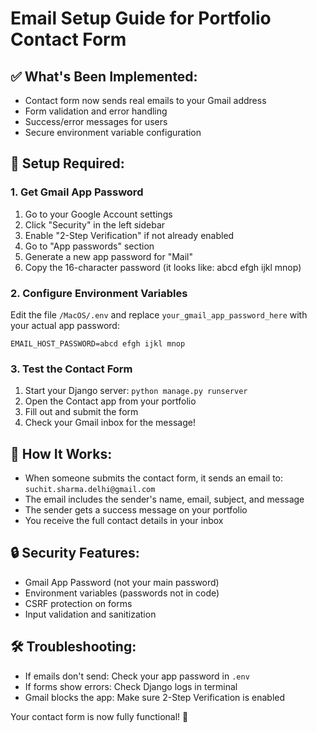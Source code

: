 # Email Setup Guide for Portfolio Contact Form

## ✅ What's Been Implemented:
- Contact form now sends real emails to your Gmail address
- Form validation and error handling
- Success/error messages for users
- Secure environment variable configuration

## 🔧 Setup Required:

### 1. Get Gmail App Password
1. Go to your Google Account settings
2. Click "Security" in the left sidebar
3. Enable "2-Step Verification" if not already enabled
4. Go to "App passwords" section
5. Generate a new app password for "Mail"
6. Copy the 16-character password (it looks like: abcd efgh ijkl mnop)

### 2. Configure Environment Variables
Edit the file `/MacOS/.env` and replace `your_gmail_app_password_here` with your actual app password:

```
EMAIL_HOST_PASSWORD=abcd efgh ijkl mnop
```

### 3. Test the Contact Form
1. Start your Django server: `python manage.py runserver`
2. Open the Contact app from your portfolio
3. Fill out and submit the form
4. Check your Gmail inbox for the message!

## 📧 How It Works:
- When someone submits the contact form, it sends an email to: `suchit.sharma.delhi@gmail.com`
- The email includes the sender's name, email, subject, and message
- The sender gets a success message on your portfolio
- You receive the full contact details in your inbox

## 🔒 Security Features:
- Gmail App Password (not your main password) 
- Environment variables (passwords not in code)
- CSRF protection on forms
- Input validation and sanitization

## 🛠️ Troubleshooting:
- If emails don't send: Check your app password in `.env`
- If forms show errors: Check Django logs in terminal
- Gmail blocks the app: Make sure 2-Step Verification is enabled

Your contact form is now fully functional! 🎉
